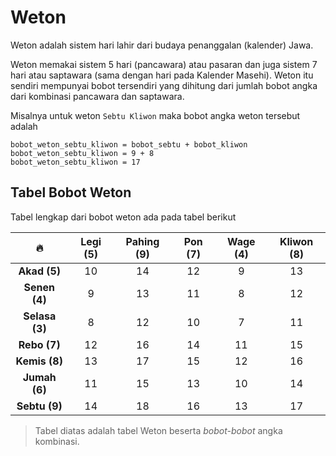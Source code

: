 # Weton

Weton adalah sistem hari lahir dari budaya penanggalan (kalender) Jawa.

Weton memakai sistem 5 hari (pancawara) atau pasaran dan juga sistem 7 hari atau saptawara (sama dengan hari pada Kalender Masehi).
Weton itu sendiri mempunyai bobot tersendiri yang dihitung dari jumlah bobot angka dari kombinasi pancawara dan saptawara.

Misalnya untuk weton `Sebtu Kliwon` maka bobot angka weton tersebut adalah

```
bobot_weton_sebtu_kliwon = bobot_sebtu + bobot_kliwon
bobot_weton_sebtu_kliwon = 9 + 8 
bobot_weton_sebtu_kliwon = 17
```

## Tabel Bobot Weton

Tabel lengkap dari bobot weton ada pada tabel berikut


|       🔥       | Legi (5) | Pahing (9) | Pon (7) | Wage (4) | Kliwon (8) |
| :------------: | :------: | :--------: | :-----: | :------: | :--------: |
|  **Akad (5)**  |    10    |     14     |   12    |    9     |     13     |
| **Senen (4)**  |    9     |     13     |   11    |    8     |     12     |
| **Selasa (3)** |    8     |     12     |   10    |    7     |     11     |
|  **Rebo (7)**  |    12    |     16     |   14    |    11    |     15     |
| **Kemis (8)**  |    13    |     17     |   15    |    12    |     16     |
| **Jumah (6)**  |    11    |     15     |   13    |    10    |     14     |
| **Sebtu (9)**  |    14    |     18     |   16    |    13    |     17     |

> Tabel diatas adalah tabel Weton beserta _bobot-bobot_ angka kombinasi.
